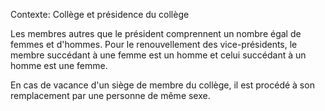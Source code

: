 Contexte: Collège et présidence du collège

Les membres autres que le président comprennent un nombre égal de femmes et d'hommes. Pour le renouvellement des vice-présidents, le membre succédant à une femme est un homme et celui succédant à un homme est une femme.

En cas de vacance d'un siège de membre du collège, il est procédé à son remplacement par une personne de même sexe.